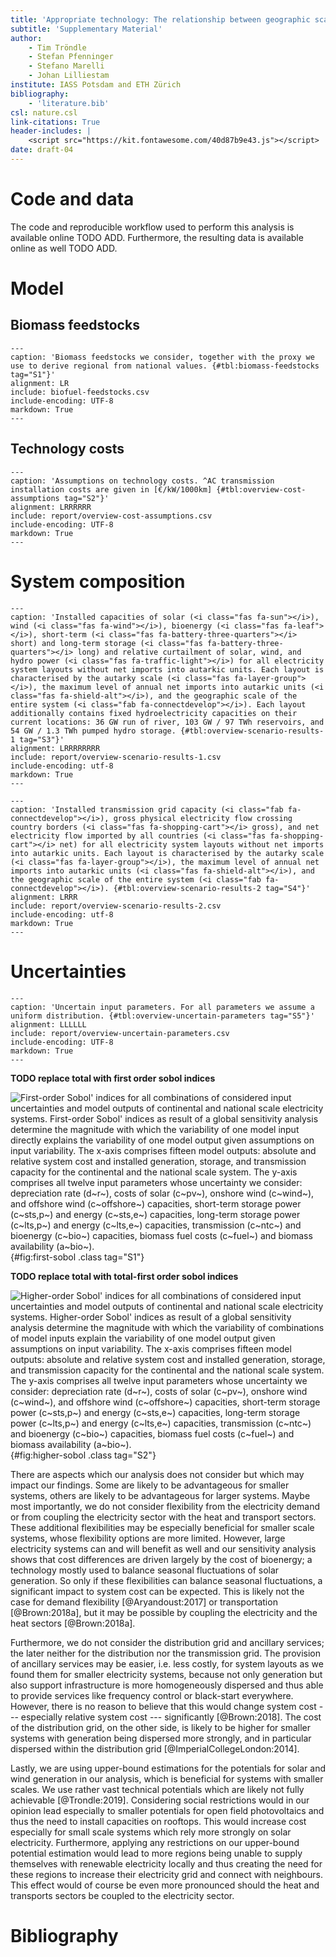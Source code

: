 ```yaml
---
title: 'Appropriate technology: The relationship between geographic scale, cost, and technology mix of fully renewable electricity systems in Europe'
subtitle: 'Supplementary Material'
author:
    - Tim Tröndle
    - Stefan Pfenninger
    - Stefano Marelli
    - Johan Lilliestam
institute: IASS Potsdam and ETH Zürich
bibliography:
    - 'literature.bib'
csl: nature.csl
link-citations: True
header-includes: |
    <script src="https://kit.fontawesome.com/40d87b9e43.js"></script>
date: draft-04
---
```


# Code and data

The code and reproducible workflow used to perform this analysis is available online TODO ADD. Furthermore, the resulting data is available online as well TODO ADD.

# Model

## Biomass feedstocks

```table
---
caption: 'Biomass feedstocks we consider, together with the proxy we use to derive regional from national values. {#tbl:biomass-feedstocks tag="S1"}'
alignment: LR
include: biofuel-feedstocks.csv
include-encoding: UTF-8
markdown: True
---
```

## Technology costs

```table
---
caption: 'Assumptions on technology costs. ^AC transmission installation costs are given in [€/kW/1000km] {#tbl:overview-cost-assumptions tag="S2"}'
alignment: LRRRRRR
include: report/overview-cost-assumptions.csv
include-encoding: UTF-8
markdown: True
---
```

# System composition

```table
---
caption: 'Installed capacities of solar (<i class="fas fa-sun"></i>), wind (<i class="fas fa-wind"></i>), bioenergy (<i class="fas fa-leaf"></i>), short-term (<i class="fas fa-battery-three-quarters"></i> short) and long-term storage (<i class="fas fa-battery-three-quarters"></i> long) and relative curtailment of solar, wind, and hydro power (<i class="fas fa-traffic-light"></i>) for all electricity system layouts without net imports into autarkic units. Each layout is characterised by the autarky scale (<i class="fas fa-layer-group"></i>), the maximum level of annual net imports into autarkic units (<i class="fas fa-shield-alt"></i>), and the geographic scale of the entire system (<i class="fab fa-connectdevelop"></i>). Each layout additionally contains fixed hydroelectricity capacities on their current locations: 36 GW run of river, 103 GW / 97 TWh reservoirs, and 54 GW / 1.3 TWh pumped hydro storage. {#tbl:overview-scenario-results-1 tag="S3"}'
alignment: LRRRRRRRR
include: report/overview-scenario-results-1.csv
include-encoding: utf-8
markdown: True
---
```

```table
---
caption: 'Installed transmission grid capacity (<i class="fab fa-connectdevelop"></i>), gross physical electricity flow crossing country borders (<i class="fas fa-shopping-cart"></i> gross), and net electricity flow imported by all countries (<i class="fas fa-shopping-cart"></i> net) for all electricity system layouts without net imports into autarkic units. Each layout is characterised by the autarky scale (<i class="fas fa-layer-group"></i>), the maximum level of annual net imports into autarkic units (<i class="fas fa-shield-alt"></i>), and the geographic scale of the entire system (<i class="fab fa-connectdevelop"></i>). {#tbl:overview-scenario-results-2 tag="S4"}'
alignment: LRRR
include: report/overview-scenario-results-2.csv
include-encoding: utf-8
markdown: True
---
```

# Uncertainties

```table
---
caption: 'Uncertain input parameters. For all parameters we assume a uniform distribution. {#tbl:overview-uncertain-parameters tag="S5"}'
alignment: LLLLLL
include: report/overview-uncertain-parameters.csv
include-encoding: UTF-8
markdown: True
---
```

**TODO replace total with first order sobol indices**

![**First-order Sobol' indices for all combinations of considered input uncertainties and model outputs of continental and national scale electricity systems.** First-order Sobol' indices as result of a global sensitivity analysis determine the magnitude with which the variability of one model input directly explains the variability of one model output given assumptions on input variability. The x-axis comprises fifteen model outputs: absolute and relative system cost and installed generation, storage, and transmission capacity for the continental and the national scale system. The y-axis comprises all twelve input parameters whose uncertainty we consider: depreciation rate (d~r~), costs of solar (c~pv~), onshore wind (c~wind~), and offshore wind (c~offshore~) capacities, short-term storage power (c~sts,p~) and energy (c~sts,e~) capacities, long-term storage power (c~lts,p~) and energy (c~lts,e~) capacities, transmission (c~ntc~) and bioenergy (c~bio~) capacities, biomass fuel costs (c~fuel~) and biomass availability (a~bio~).](../data/total-sobol.png){#fig:first-sobol .class tag="S1"}

**TODO replace total with total-first order sobol indices**

![**Higher-order Sobol' indices for all combinations of considered input uncertainties and model outputs of continental and national scale electricity systems.** Higher-order Sobol' indices as result of a global sensitivity analysis determine the magnitude with which the variability of combinations of model inputs explain the variability of one model output given assumptions on input variability. The x-axis comprises fifteen model outputs: absolute and relative system cost and installed generation, storage, and transmission capacity for the continental and the national scale system. The y-axis comprises all twelve input parameters whose uncertainty we consider: depreciation rate (d~r~), costs of solar (c~pv~), onshore wind (c~wind~), and offshore wind (c~offshore~) capacities, short-term storage power (c~sts,p~) and energy (c~sts,e~) capacities, long-term storage power (c~lts,p~) and energy (c~lts,e~) capacities, transmission (c~ntc~) and bioenergy (c~bio~) capacities, biomass fuel costs (c~fuel~) and biomass availability (a~bio~).](../data/total-sobol.png){#fig:higher-sobol .class tag="S2"}

There are aspects which our analysis does not consider but which may impact our findings. Some are likely to be advantageous for smaller systems, others are likely to be advantageous for larger systems. Maybe most importantly, we do not consider flexibility from the electricity demand or from coupling the electricity sector with the heat and transport sectors. These additional flexibilities may be especially beneficial for smaller scale systems, whose flexibility options are more limited. However, large electricity systems can and will benefit as well and our sensitivity analysis shows that cost differences are driven largely by the cost of bioenergy; a technology mostly used to balance seasonal fluctuations of solar generation. So only if these flexibilities can balance seasonal fluctuations, a significant impact to system cost can be expected. This is likely not the case for demand flexibility [@Aryandoust:2017] or transportation [@Brown:2018a], but it may be possible by coupling the electricity and the heat sectors [@Brown:2018a].

Furthermore, we do not consider the distribution grid and ancillary services; the later neither for the distribution nor the transmission grid. The provision of ancillary services may be easier, i.e. less costly, for system layouts as we found them for smaller electricity systems, because not only generation but also support infrastructure is more homogeneously dispersed and thus able to provide services like frequency control or black-start everywhere. However, there is no reason to believe that this would change system cost --- especially relative system cost --- significantly [@Brown:2018]. The cost of the distribution grid, on the other side, is likely to be higher for smaller systems with generation being dispersed more strongly, and in particular dispersed within the distribution grid [@ImperialCollegeLondon:2014].

Lastly, we are using upper-bound estimations for the potentials for solar and wind generation in our analysis, which is beneficial for systems with smaller scales. We use rather vast technical potentials which are likely not fully achievable [@Trondle:2019]. Considering social restrictions would in our opinion lead especially to smaller potentials for open field photovoltaics and thus the need to install capacities on rooftops. This would increase cost especially for small scale systems which rely more strongly on solar electricity. Furthermore, applying any restrictions on our upper-bound potential estimation would lead to more regions being unable to supply themselves with renewable electricity locally and thus creating the need for these regions to increase their electricity grid and connect with neighbours. This effect would of course be even more pronounced should the heat and transports sectors be coupled to the electricity sector.

# Bibliography
